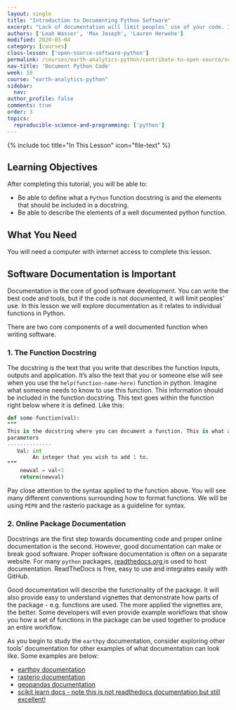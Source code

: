 ```yaml
---
layout: single
title: "Introduction to Documenting Python Software"
excerpt: "Lack of documentation will limit peoples’ use of your code. In this lesson you will learn about 2 ways to document python code using docstrings and online documentation. YOu will also learn how to improve documentation in other software packages."
authors: ['Leah Wasser', 'Max Joseph', 'Lauren Herwehe']
modified: 2020-03-04
category: [courses]
class-lesson: ['open-source-software-python']
permalink: /courses/earth-analytics-python/contribute-to-open-source/software-documentation-python/
nav-title: 'Document Python Code'
week: 10
course: "earth-analytics-python"
sidebar:
  nav:
author_profile: false
comments: true
order: 3
topics:
  reproducible-science-and-programming: ['python']
---
```


{% include toc title="In This Lesson" icon="file-text" %}

<div class='notice--success' markdown="1">

## <i class="fa fa-graduation-cap" aria-hidden="true"></i> Learning Objectives

After completing this tutorial, you will be able to:

* Be able to define what a `Python` function docstring is and the elements that should be included in a docstring.
* Be able to describe the elements of a well documented python function.

## <i class="fa fa-check-square-o fa-2" aria-hidden="true"></i> What You Need

You will need a computer with internet access to complete this lesson.
</div>

## Software Documentation is Important

Documentation is the core of good software development. You can write the best code and tools, but if the code is not documented, it will limit peoples’ use. In this lesson we will explore documentation as it relates to individual functions in Python. 

There are two core components of a well documented function when writing software.

### 1. The Function Docstring 

The docstring is the text that you write that describes the function inputs, outputs and application. It’s also the text that you or someone else will see when you use the `help(function-name-here)` function in python. Imagine what someone needs to know to use this function. This information should be included in the function docstring. This text goes within the function right below where it is defined. Like this:

```python
def some-function(val):
“””
This is the docstring where you can document a function. This is what appears to describe the function when you type help(function-name) into the Python console.
parameters
--------------
   Val: int
        An integer that you wish to add 1 to.
“””
    newval = val+1
    return(newval)
```

Pay close attention to the syntax applied to the function above. You will see many different conventions surrounding how to format functions. We will be using `PEP8` and the rasterio package as a guideline for syntax.

### 2. Online Package Documentation

Docstrings are the first step towards documenting code and proper online documentation is the second. However, good documentation can make or break good software. Proper software documentation is often on a separate website. For many `python` packages, <a href="https://www.readthedocs.org" target="_blank">readthedocs.org </a> is used to host documentation. ReadTheDocs is free,  easy to use and integrates easily with GitHub.

Good documentation will describe the functionality of the package. It will also provide easy to understand vignettes that demonstrate how parts of the package - e.g. functions are used. The more applied the vignettes are, the better. Some developers will even provide example workflows that show you how a set of functions in the package can be used together to produce an entire workflow. 

As you begin to study the `earthpy` documentation, consider exploring other tools’ documentation for other examples of what documentation can look like. Some examples are below:

* <a href="https://earthpy.readthedocs.io" target="_blank">earthpy documentation</a>
* <a href="https://rasterio.readthedocs.io" target="_blank">rasterio documentation</a>
* <a href="https://geopandas.readthedocs.io" target="_blank">geopandas documentation</a>
* <a href="http://scikit-learn.org/stable/documentation.html" target="_blank">scikit learn docs - note this is not readthedocs documentation but still excellent!</a>
